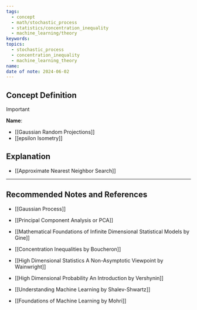 ```yaml
---
tags:
  - concept
  - math/stochastic_process
  - statistics/concentration_inequality
  - machine_learning/theory
keywords: 
topics:
  - stochastic_process
  - concentration_inequality
  - machine_learning_theory
name: 
date of note: 2024-06-02
---
```


## Concept Definition

>[!important]
>**Name**: 



- [[Gaussian Random Projections]]
- [[epsilon Isometry]]


## Explanation


- [[Approximate Nearest Neighbor Search]]




-----------
##  Recommended Notes and References

- [[Gaussian Process]]
- [[Principal Component Analysis or PCA]]


- [[Mathematical Foundations of Infinite Dimensional Statistical Models by Gine]]
- [[Concentration Inequalities by Boucheron]]
- [[High Dimensional Statistics A Non-Asymptotic Viewpoint by Wainwright]]
- [[High Dimensional Probability An Introduction by Vershynin]]
- [[Understanding Machine Learning by Shalev-Shwartz]]
- [[Foundations of Machine Learning by Mohri]]